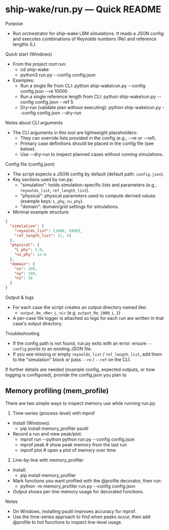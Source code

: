 # ship-wake/run.py — Quick README

Purpose
- Run orchestrator for ship-wake LBM simulations. It reads a JSON config and executes combinations of Reynolds numbers (Re) and reference lengths (L).

Quick start (Windows)
- From the project root run:
  - cd ship-wake
  - python3 run.py --config config.json
- Examples:
  - Run a single Re from CLI: python ship-wake\run.py --config config.json --re 10000
  - Run a single reference length from CLI: python ship-wake\run.py --config config.json --ref 5
  - Dry-run (validate plan without executing): python ship-wake\run.py --config config.json --dry-run

Notes about CLI arguments
- The CLI arguments in this tool are lightweight placeholders:
  - They can override lists provided in the config (e.g., --re or --ref).
  - Primary case definitions should be placed in the config file (see below).
  - Use --dry-run to inspect planned cases without running simulations.

Config file (config.json)
- The script expects a JSON config by default (default path: `config.json`).
- Key sections used by run.py:
  - "simulation": holds simulation-specific lists and parameters (e.g., `reynolds_list`, `ref_length_list`).
  - "physical": physical parameters used to compute derived values (example keys: `L_phy`, `nu_phy`).
  - "domain": domain/grid settings for simulations.
- Minimal example structure:
```json
{
  "simulation": {
    "reynolds_list": [1000, 5000],
    "ref_length_list": [2, 4]
  },
  "physical": {
    "L_phy": 1.0,
    "nu_phy": 1e-6
  },
  "domain": {
    "nx": 200,
    "ny": 100,
    "nz": 50
  }
}
```

Output & logs
- For each case the script creates an output directory named like:
  - `output_Re_<Re>_L_<L>` (e.g. `output_Re_1000_L_2`)
- A per-case file logger is attached so logs for each run are written in that case's output directory.

Troubleshooting
- If the config path is not found, run.py exits with an error: ensure `--config` points to an existing JSON file.
- If you see missing or empty `reynolds_list` / `ref_length_list`, add them to the "simulation" block or pass `--re` / `--ref` on the CLI.

If further details are needed (example config, expected outputs, or how logging is configured), provide the config.json you plan to


## Memory profiling (mem_profile)
There are two simple ways to inspect memory use while running run.py:

1) Time-series (process-level) with mprof
- Install (Windows):
  - pip install memory_profiler psutil
- Record a run and view peak/plot:
  - mprof run --python python run.py --config config.json
  - mprof peak        # show peak memory from the last run
  - mprof plot        # open a plot of memory over time

2) Line-by-line with memory_profiler
- Install:
  - pip install memory_profiler
- Mark functions you want profiled with the @profile decorator, then run:
  - python -m memory_profiler run.py --config config.json
- Output shows per-line memory usage for decorated functions.

Notes
- On Windows, installing psutil improves accuracy for mprof.
- Use the time-series approach to find when peaks occur, then add @profile to hot functions to inspect line-level usage.